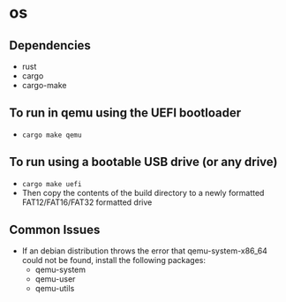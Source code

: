 # os
## Dependencies
- rust
- cargo
- cargo-make

## To run in qemu using the UEFI bootloader
- `cargo make qemu`

## To run using a bootable USB drive (or any drive)
- `cargo make uefi`
- Then copy the contents of the build directory to a newly formatted FAT12/FAT16/FAT32 formatted drive

## Common Issues
- If an debian distribution throws the error that qemu-system-x86_64 could not be found, install the following packages: 
  - qemu-system
  - qemu-user
  - qemu-utils
